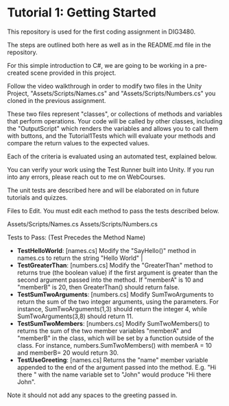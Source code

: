 # Tutorial 1: Getting Started

This repository is used for the first coding assignment in DIG3480.

The steps are outlined both here as well as in the README.md file in the repository.

For this simple introduction to C#, we are going to be working in a pre-created scene provided in this project.

Follow the video walkthrough in order to modify two files in the Unity Project, "Assets/Scripts/Names.cs" and "Assets/Scripts/Numbers.cs" you cloned in the previous assignment.

These two files represent "classes", or collections of methods and variables that perform operations. Your code will be called by other classes, including the "OutputScript" which renders the variables and allows you to call them with buttons, and the Tutorial1Tests which will evaluate your methods and compare the return values to the expected values.

Each of the criteria is evaluated using an automated test, explained below.

You can verify your work using the Test Runner built into Unity. If you run into any errors, please reach out to me on WebCourses.

The unit tests are described here and will be elaborated on in future tutorials and quizzes.

Files to Edit. You must edit each method to pass the tests described below.

Assets/Scripts/Names.cs
Assets/Scripts/Numbers.cs

Tests to Pass: (Test Precedes the Method Name)

- **TestHelloWorld**: [names.cs] Modify the "SayHello()" method in names.cs to return the string "Hello World" |
- **TestGreaterThan**: [numbers.cs] Modify the "GreaterThan" method to returns true (the boolean value) if the first argument is greater than the second argument passed into the method. If "memberA" is 10 and "memberB" is 20, then GreaterThan() should return false.
- **TestSumTwoArguments**: [numbers.cs] Modify SumTwoArguments to return the sum of the two integer arguments, using the parameters. For instance, SumTwoArguments(1,3) should return the integer 4, while SumTwoArguments(3,8) should return 11.
- **TestSumTwoMembers**: [numbers.cs] Modify SumTwoMembers() to returns the sum of the two member variables "memberA" and "memberB" in the class, which will be set by a function outside of the class. For instance, numbers.SumTwoMembers() with memberA = 10 and memberB= 20 would return 30.
- **TestUseGreeting**: [names.cs] Returns the "name" member variable appended to the end of the argument passed into the method. E.g. "Hi there " with the name variable set to "John" would produce "Hi there John".

Note it should not add any spaces to the greeting passed in.
